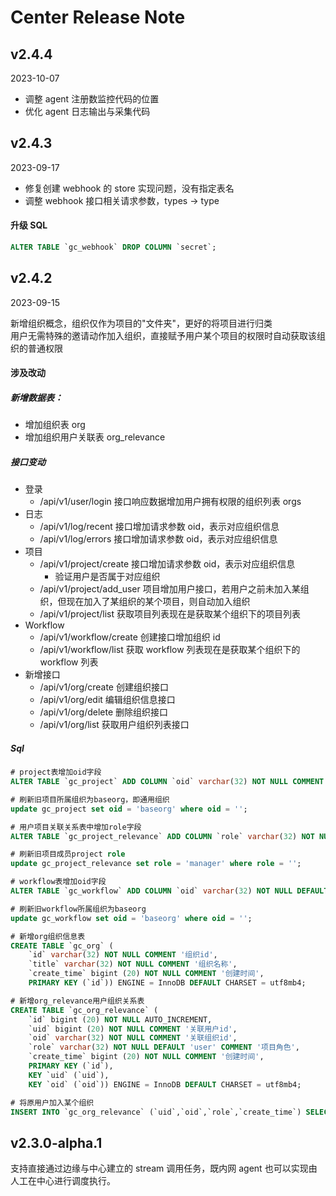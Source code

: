 # Center Release Note

## v2.4.4

2023-10-07

- 调整 agent 注册数监控代码的位置
- 优化 agent 日志输出与采集代码

## v2.4.3

2023-09-17

- 修复创建 webhook 的 store 实现问题，没有指定表名
- 调整 webhook 接口相关请求参数，types -> type

#### 升级 SQL

```sql
ALTER TABLE `gc_webhook` DROP COLUMN `secret`;
```

## v2.4.2

2023-09-15

新增组织概念，组织仅作为项目的"文件夹"，更好的将项目进行归类  
用户无需特殊的邀请动作加入组织，直接赋予用户某个项目的权限时自动获取该组织的普通权限

#### 涉及改动

##### 新增数据表：

- 增加组织表 org
- 增加组织用户关联表 org_relevance

##### 接口变动

- 登录
  - /api/v1/user/login 接口响应数据增加用户拥有权限的组织列表 orgs
- 日志
  - /api/v1/log/recent 接口增加请求参数 oid，表示对应组织信息
  - /api/v1/log/errors 接口增加请求参数 oid，表示对应组织信息
- 项目
  - /api/v1/project/create 接口增加请求参数 oid，表示对应组织信息
    - 验证用户是否属于对应组织
  - /api/v1/project/add_user 项目增加用户接口，若用户之前未加入某组织，但现在加入了某组织的某个项目，则自动加入组织
  - /api/v1/project/list 获取项目列表现在是获取某个组织下的项目列表
- Workflow
  - /api/v1/workflow/create 创建接口增加组织 id
  - /api/v1/workflow/list 获取 workflow 列表现在是获取某个组织下的 workflow 列表
- 新增接口
  - /api/v1/org/create 创建组织接口
  - /api/v1/org/edit 编辑组织信息接口
  - /api/v1/org/delete 删除组织接口
  - /api/v1/org/list 获取用户组织列表接口

##### Sql

```sql
# project表增加oid字段
ALTER TABLE `gc_project` ADD COLUMN `oid` varchar(32) NOT NULL COMMENT '关联组织id';

# 刷新旧项目所属组织为baseorg，即通用组织
update gc_project set oid = 'baseorg' where oid = '';

# 用户项目关联关系表中增加role字段
ALTER TABLE `gc_project_relevance` ADD COLUMN `role` varchar(32) NOT NULL DEFAULT '' COMMENT '用户基于项目的角色';

# 刷新旧项目成员project role
update gc_project_relevance set role = 'manager' where role = '';

# workflow表增加oid字段
ALTER TABLE `gc_workflow` ADD COLUMN `oid` varchar(32) NOT NULL DEFAULT '' COMMENT '关联组织id';

# 刷新旧workflow所属组织为baseorg
update gc_workflow set oid = 'baseorg' where oid = '';

# 新增org组织信息表
CREATE TABLE `gc_org` (
	`id` varchar(32) NOT NULL COMMENT '组织id',
	`title` varchar(32) NOT NULL COMMENT '组织名称',
	`create_time` bigint (20) NOT NULL COMMENT '创建时间',
	PRIMARY KEY (`id`)) ENGINE = InnoDB DEFAULT CHARSET = utf8mb4;

# 新增org_relevance用户组织关系表
CREATE TABLE `gc_org_relevance` (
	`id` bigint (20) NOT NULL AUTO_INCREMENT,
	`uid` bigint (20) NOT NULL COMMENT '关联用户id',
	`oid` varchar(32) NOT NULL COMMENT '关联组织id',
	`role` varchar(32) NOT NULL DEFAULT 'user' COMMENT '项目角色',
	`create_time` bigint (20) NOT NULL COMMENT '创建时间',
	PRIMARY KEY (`id`),
	KEY `uid` (`uid`),
	KEY `oid` (`oid`)) ENGINE = InnoDB DEFAULT CHARSET = utf8mb4;

# 将原用户加入某个组织
INSERT INTO `gc_org_relevance` (`uid`,`oid`,`role`,`create_time`) SELECT `id`, '{组织id}', 'user', UNIX_TIMESTAMP(NOW()) FROM gc_user;
```

## v2.3.0-alpha.1

支持直接通过边缘与中心建立的 stream 调用任务，既内网 agent 也可以实现由人工在中心进行调度执行。
